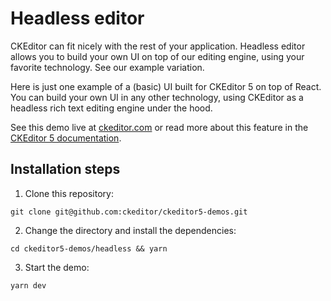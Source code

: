 # Headless editor

CKEditor can fit nicely with the rest of your application. Headless editor allows you to build your own UI on top of our editing engine, using your favorite technology. See our example variation.

Here is just one example of a (basic) UI built for CKEditor 5 on top of React. You can build your own UI in any other technology, using CKEditor as a headless rich text editing engine under the hood.

See this demo live at [ckeditor.com](http://ckeditor.com/ckeditor-5/demo/headless/) or read more about this feature in the [CKEditor 5 documentation](https://ckeditor.com/docs/ckeditor5/latest/examples/framework/custom-ui.html).

## Installation steps

1. Clone this repository:

```shell
git clone git@github.com:ckeditor/ckeditor5-demos.git
```

2. Change the directory and install the dependencies:

```shell
cd ckeditor5-demos/headless && yarn
```

3. Start the demo:

```shell
yarn dev
```
